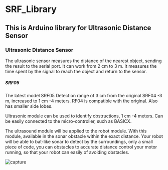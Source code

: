 # SRF_Library
This is Arduino library for Ultrasonic Distance Sensor
---
### Ultrasonic Distance Sensor
The ultrasonic sensor measures the distance of the nearest object, sending the result to the serial port. It can work from 2 cm to 3 m. It measures the time spent by the signal to reach the object and return to the sensor.
##### SRF05 
The latest model SRF05 Detection range of 3 cm from the original SRF04 -3 m, increased to 1 cm -4 meters. RF04 is compatible with the original. Also has smaller side lobes. 

Ultrasonic module can be used to identify obstructions, 1 cm -4 meters. Can be easily connected to the micro-controller, such as BASICX. 

The ultrasound module will be applied to the robot module. With this module, available in the sonar obstacle within the exact distance. Your robot will be able to bat-like sonar to detect by the surroundings, only a small piece of code, you can obstacles to accurate distance control your motor running, so that your robot can easily of avoiding obstacles. 

![capture](https://s18.picofile.com/file/8440096042/1.jpg)
